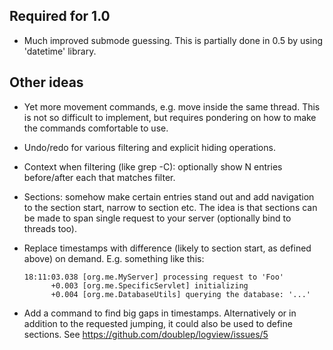 ## Required for 1.0

* Much improved submode guessing.  This is partially done in 0.5 by
  using 'datetime' library.


## Other ideas

* Yet more movement commands, e.g. move inside the same thread.  This
  is not so difficult to implement, but requires pondering on how to
  make the commands comfortable to use.

* Undo/redo for various filtering and explicit hiding operations.

* Context when filtering (like grep -C): optionally show N entries
  before/after each that matches filter.

* Sections: somehow make certain entries stand out and add navigation
  to the section start, narrow to section etc.  The idea is that
  sections can be made to span single request to your server
  (optionally bind to threads too).

* Replace timestamps with difference (likely to section start, as
  defined above) on demand.  E.g. something like this:

      18:11:03.038 [org.me.MyServer] processing request to 'Foo'
            +0.003 [org.me.SpecificServlet] initializing
            +0.004 [org.me.DatabaseUtils] querying the database: '...'

* Add a command to find big gaps in timestamps.  Alternatively or in
  addition to the requested jumping, it could also be used to define
  sections.  See https://github.com/doublep/logview/issues/5
